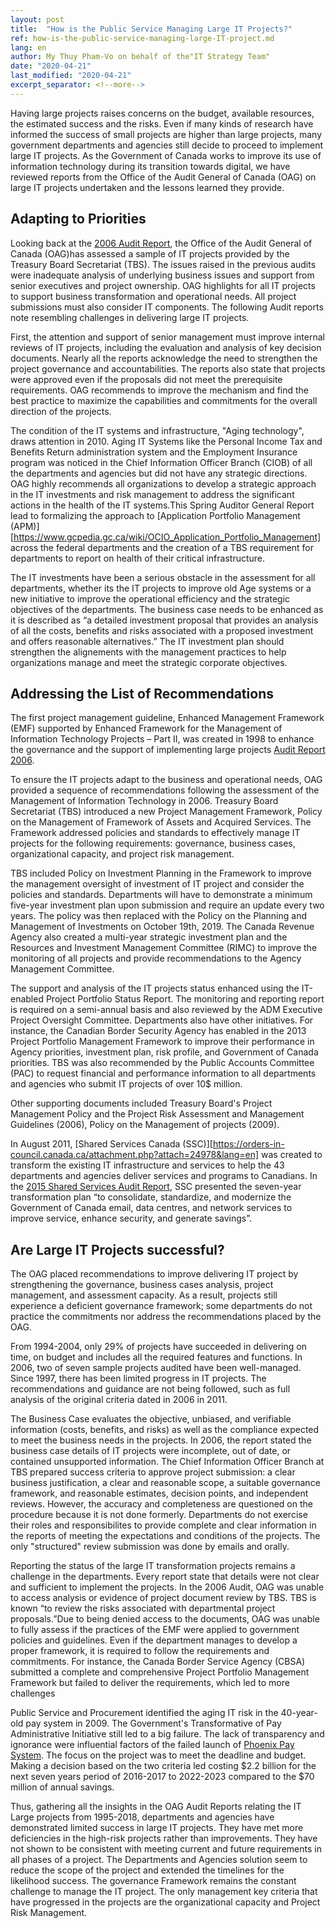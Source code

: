 ```yaml
---
layout: post
title:  "How is the Public Service Managing Large IT Projects?"
ref: how-is-the-public-service-managing-large-IT-project.md
lang: en
author: My Thuy Pham-Vo on behalf of the"IT Strategy Team"
date: "2020-04-21"
last_modified: "2020-04-21"
excerpt_separator: <!--more-->
---
```


Having large projects raises concerns on the budget, available resources, the estimated success and the risks. Even if many kinds of research have informed the success of small projects are higher than large projects, many government departments and agencies still decide to proceed to implement large IT projects. As the Government of Canada works to improve its use of information technology during its transition towards digital, we have reviewed reports from the Office of the Audit General of Canada (OAG) on large IT projects undertaken and the lessons learned they provide.
 
## Adapting to Priorities
Looking back at the [2006 Audit Report](https://www.oag-bvg.gc.ca/internet/English/parl_oag_200611_03_e_14971.html), the Office of the Audit General of Canada (OAG)has assessed a sample of IT projects provided by the Treasury Board Secretariat (TBS). The issues raised in the previous audits were inadequate analysis of underlying business issues and support from senior executives and project ownership. OAG highlights for all IT projects to support business transformation and operational needs. All project submissions must also consider IT components. The following Audit reports note resembling challenges in delivering large IT projects. 

First, the attention and support of senior management must improve internal reviews of IT projects, including the evaluation and analysis of key decision documents. Nearly all the reports acknowledge the need to strengthen the project governance and accountabilities. The reports also state that projects were approved even if the proposals did not meet the prerequisite requirements. OAG recommends to improve the mechanism and find the best practice to maximize the capabilities and commitments for the overall direction of the projects.

The condition of the IT systems and infrastructure, "Aging technology", draws attention in 2010. Aging IT Systems like the Personal Income Tax and Benefits Return administration system and the Employment Insurance program was noticed in the Chief Information Officer Branch (CIOB) of all the departments and agencies but did not have any strategic directions. OAG highly recommends all organizations to develop a strategic approach in the IT investments and risk management to address the significant actions in the health of the IT systems.This Spring Auditor General Report lead to formalizing the approach to [Application Portfolio Management (APM)][https://www.gcpedia.gc.ca/wiki/OCIO_Application_Portfolio_Management] across the federal departments and the creation of a TBS requirement for departments to report on health of their critical infrastructure.

The IT investments have been a serious obstacle in the assessment for all departments, whether its the IT projects to improve old Age systems or a new initiative to improve the operational efficiency and the strategic objectives of the departments. The business case needs to be enhanced as it is described as “a detailed investment proposal that provides an analysis of all the costs, benefits and risks associated with a proposed investment and offers reasonable alternatives.” The IT investment plan should strengthen the alignements with the management practices to help organizations manage and meet the strategic corporate objectives.


## Addressing the List of Recommendations
The first project management guideline, Enhanced Management Framework (EMF) supported by Enhanced Framework for the Management of Information Technology Projects – Part II, was created in 1998 to enhance the governance and the support of implementing large projects [Audit Report 2006](https://www.oag-bvg.gc.ca/internet/English/parl_oag_200611_03_e_14971.html). 

To ensure the IT projects adapt to the business and operational needs, OAG provided a sequence of recommendations following the assessment of the Management of Information Technology in 2006. Treasury Board Secretariat (TBS) introduced a new Project Management Framework, Policy on the Management of Framework of Assets and Acquired Services. The Framework addressed policies and standards to effectively manage IT projects for the following requirements: governance, business cases, organizational capacity, and project risk management.

TBS included Policy on Investment Planning in the Framework to improve the management oversight of investment of IT project and consider the policies and standards. Departments will have to demonstrate a minimum five-year investment plan upon submission and require an update every two years. The policy was then replaced with the Policy on the Planning and Management of Investments on October 19th, 2019. The Canada Revenue Agency also created a multi-year strategic investment plan and the Resources and Investment Management Committee (RIMC) to improve the monitoring of all projects and provide recommendations to the Agency Management Committee. 

The support and analysis of the IT projects status enhanced using the IT-enabled Project Portfolio Status Report. The monitoring and reporting report is required on a semi-annual basis and also reviewed by the ADM Executive Project Oversight Committee. Departments also have other initiatives. For instance, the Canadian Border Security Agency has enabled in the 2013 Project Portfolio Management Framework to improve their performance in Agency priorities, investment plan, risk profile, and Government of Canada priorities. TBS was also recommended by the Public Accounts Committee (PAC) to request financial and performance information to all departments and agencies who submit IT projects of over 10$ million.

Other supporting documents included Treasury Board's Project Management Policy and the Project Risk Assessment and Management Guidelines (2006), Policy on the Management of projects (2009).

In August 2011, [Shared Services Canada (SSC)][https://orders-in-council.canada.ca/attachment.php?attach=24978&lang=en] was created to transform the existing IT infrastructure and services to help the 43 departments and agencies deliver services and programs to Canadians. In the [2015 Shared Services Audit Report](https://www.oag-bvg.gc.ca/internet/English/parl_oag_201602_04_e_41061.html#hd2d), SSC presented the seven-year transformation plan “to consolidate, standardize, and modernize the Government of Canada email, data centres, and network services to improve service, enhance security, and generate savings”. 

## Are Large IT Projects successful?
The OAG placed recommendations to improve delivering IT project by strengthening the governance, business cases analysis, project management, and assessment capacity. As a result, projects still experience a deficient governance framework; some departments do not practice the commitments nor address the recommendations placed by the OAG. 

From 1994-2004, only 29% of projects have succeeded in delivering on time, on budget and includes all the required features and functions. In 2006, two of seven sample projects audited have been well-managed. Since 1997, there has been limited progress in IT projects. The recommendations and guidance are not being followed, such as full analysis of the original criteria dated in 2006 in 2011. 

The Business Case evaluates the objective, unbiased, and verifiable information (costs, benefits, and risks) as well as the compliance expected to meet the business needs in the projects. In 2006, the report stated the business case details of IT projects were incomplete, out of date, or contained unsupported information. The Chief Information Officer Branch at TBS prepared success criteria to approve project submission: a clear business justification, a clear and reasonable scope, a suitable governance framework, and reasonable estimates, decision points, and independent reviews. However, the accuracy and completeness are questioned on the procedure because it is not done formerly. Departments do not exercise their roles and responsibilites to provide complete and clear information in the reports of meeting the expectations and conditions of the projects. The only "structured" review submission was done by emails and orally.

Reporting the status of the large IT transformation projects remains a challenge in the departments. Every report state that details were not clear and sufficient to implement the projects. In the 2006 Audit, OAG was unable to access analysis or evidence of project document review by TBS. TBS is known “to review the risks associated with departmental project proposals.”Due to being denied access to the documents, OAG was unable to fully assess if the practices of the EMF were applied to government policies and guidelines. Even if the department manages to develop a proper framework, it is required to follow the requirements and commitments. For instance, the Canada Border Service Agency (CBSA) submitted a complete and comprehensive Project Portfolio Management Framework but failed to deliver the requirements, which led to more challenges

Public Service and Procurement identified the aging IT risk in the 40-year-old pay system in 2009. The Government's Transformative of Pay Administrative Initiative still led to a big failure. The lack of transparency and ignorance were influential factors of the failed launch of [Phoenix Pay System](https://www.oag-bvg.gc.ca/internet/English/parl_oag_201805_01_e_43033.html). The focus on the project was to meet the deadline and budget. Making a decision based on the two criteria led costing $2.2 billion for the next seven years period of 2016-2017 to 2022-2023 compared to the $70 million of annual savings. 

Thus, gathering all the insights in the OAG Audit Reports relating the IT Large projects from 1995-2018, departments and agencies have demonstrated limited success in large IT projects. They have met more deficiencies in the high-risk projects rather than improvements. They have not shown to be consistent with meeting current and future requirements in all phases of a project. The Departments and Agencies solution seem to reduce the scope of the project and extended the timelines for the likelihood success. The governance Framework remains the constant challenge to manage the IT project. The only management key criteria that have progressed in the projects are the organizational capacity and Project Risk Management.
